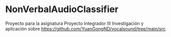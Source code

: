 # NonVerbalAudioClassifier
Proyecto para la asignatura Proyecto Integrador III
Investigación y aplicación sobre https://github.com/YuanGongND/vocalsound/tree/main/src